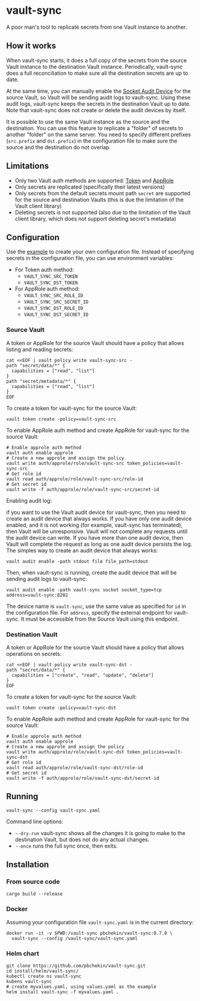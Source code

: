 # vault-sync

A poor man's tool to replicate secrets from one Vault instance to another.

## How it works

When vault-sync starts, it does a full copy of the secrets from the source Vault instance to the destination Vault instance.
Periodically, vault-sync does a full reconciliation to make sure all the destination secrets are up to date.

At the same time, you can manually enable the [Socket Audit Device](https://www.vaultproject.io/docs/audit/socket) for the source Vault,
so Vault will be sending audit logs to vault-sync.
Using these audit logs, vault-sync keeps the secrets in the destination Vault up to date.
Note that vault-sync does not create or delete the audit devices by itself.

It is possible to use the same Vault instance as the source and the destination.
You can use this feature to replicate a "folder" of secrets to another "folder" on the same server.
You need to specify different prefixes (`src.prefix` and `dst.prefix`) in the configuration file to make sure the source and the destination do not overlap.

## Limitations

* Only two Vault auth methods are supported: [Token](https://www.vaultproject.io/docs/auth/token) and [AppRole](https://www.vaultproject.io/docs/auth/approle)
* Only secrets are replicated (specifically their latest versions)
* Only secrets from the default secrets mount path `secret` are supported for the source and destination Vaults (this is due the limitation of the Vault client library)
* Deleting secrets is not supported (also due to the limitation of the Vault client library, which does not support deleting secret's metadata)

## Configuration

Use the [example](vault-sync.example.yaml) to create your own configuration file.
Instead of specifying secrets in the configuration file, you can use environment variables:

* For Token auth method:
  * `VAULT_SYNC_SRC_TOKEN`
  * `VAULT_SYNC_DST_TOKEN`
* For AppRole auth method:
  * `VAULT_SYNC_SRC_ROLE_ID`
  * `VAULT_SYNC_SRC_SECRET_ID`
  * `VAULT_SYNC_DST_ROLE_ID`
  * `VAULT_SYNC_DST_SECRET_ID`

### Source Vault

A token or AppRole for the source Vault should have a policy that allows listing and reading secrets:

```shell
cat <<EOF | vault policy write vault-sync-src -
path "secret/data/*" {
  capabilities = ["read", "list"]
}
path "secret/metadata/*" {
  capabilities = ["read", "list"]
}
EOF
```

To create a token for vault-sync for the source Vault:

```shell
vault token create -policy=vault-sync-src
```

To enable AppRole auth method and create AppRole for vault-sync for the source Vault:

```shell
# Enable approle auth method
vault auth enable approle
# Create a new approle and assign the policy
vault write auth/approle/role/vault-sync-src token_policies=vault-sync-src
# Get role id
vault read auth/approle/role/vault-sync-src/role-id
# Get secret id
vault write -f auth/approle/role/vault-sync-src/secret-id
```

Enabling audit log:

if you want to use the Vault audit device for vault-sync, then you need to create an audit device that always works.
If you have only one audit device enabled, and it is not working (for example, vault-sync has terminated), then Vault will be unresponsive.
Vault will not complete any requests until the audit device can write.
If you have more than one audit device, then Vault will complete the request as long as one audit device persists the log.
The simples way to create an audit device that always works:

```shell
vault audit enable -path stdout file file_path=stdout
```

Then, when vault-sync is running, create the audit device that will be sending audit logs to vault-sync:

```shell
vault audit enable -path vault-sync socket socket_type=tcp address=vault-sync:8202
```

The device name is `vault-sync`, use the same value as specified for `id` in the configuration file.
For `address`, specify the external endpoint for vault-sync.
It must be accessible from the Source Vault using this endpoint.

### Destination Vault

A token or AppRole for the source Vault should have a policy that allows operations on secrets:

```shell
cat <<EOF | vault policy write vault-sync-dst -
path "secret/data/*" {
  capabilities = ["create", "read", "update", "delete"]
}
EOF
```

To create a token for vault-sync for the source Vault:

```shell
vault token create -policy=vault-sync-dst
```

To enable AppRole auth method and create AppRole for vault-sync for the source Vault:

```shell
# Enable approle auth method
vault auth enable approle
# Create a new approle and assign the policy
vault write auth/approle/role/vault-sync-dst token_policies=vault-sync-dst
# Get role id
vault read auth/approle/role/vault-sync-dst/role-id
# Get secret id
vault write -f auth/approle/role/vault-sync-dst/secret-id
```

## Running

```shell
vault-sync --config vault-sync.yaml
```

Command line options:

* `--dry-run` vault-sync shows all the changes it is going to make to the destination Vault, but does not do any actual changes.
* `--once` runs the full sync once, then exits.

## Installation

### From source code

```shell
cargo build --release
```

### Docker

Assuming your configuration file `vault-sync.yaml` is in the current directory: 

```shell
docker run -it -v $PWD:/vault-sync pbchekin/vault-sync:0.7.0 \
  vault-sync --config /vault-sync/vault-sync.yaml
```

### Helm chart

```shell
git clone https://github.com/pbchekin/vault-sync.git
cd install/helm/vault-sync/
kubectl create ns vault-sync
kubens vault-sync
# create myvalues.yaml, using values.yaml as the example
helm install vault-sync -f myvalues.yaml .
```
